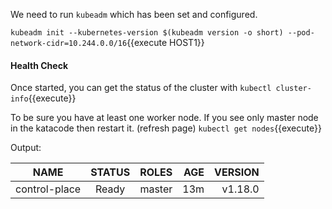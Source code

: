 We need to run `kubeadm` which has been set and configured. 

`kubeadm init --kubernetes-version $(kubeadm version -o short) --pod-network-cidr=10.244.0.0/16`{{execute HOST1}}

#### Health Check

Once started, you can get the status of the cluster with `kubectl cluster-info`{{execute}}

To be sure you have at least one worker node. If you see only master node in the katacode then restart it. (refresh page)
`kubectl get nodes`{{execute}}

Output:


| NAME        | STATUS           | ROLES  |  AGE | VERSION|
| ------------- |:-------------:| -----:|-----:|-----:|
| control-place     | Ready | master| 13m| v1.18.0|